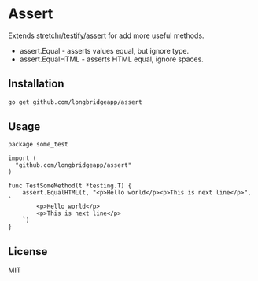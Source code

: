 # Assert

Extends [stretchr/testify/assert](github.com/stretchr/testify/assert) for add more useful methods.

- assert.Equal - asserts values equal, but ignore type.
- assert.EqualHTML - asserts HTML equal, ignore spaces.

## Installation

```bash
go get github.com/longbridgeapp/assert
```

## Usage

```
package some_test

import (
  "github.com/longbridgeapp/assert"
)

func TestSomeMethod(t *testing.T) {
	assert.EqualHTML(t, "<p>Hello world</p><p>This is next line</p>", `
		<p>Hello world</p>
		<p>This is next line</p>
	`)
}
```

## License

MIT
